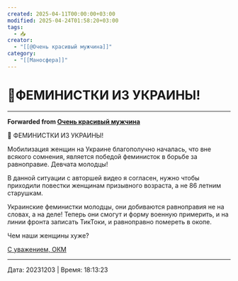 ```yaml
---
created: 2025-04-11T00:00:00+03:00
modified: 2025-04-24T01:58:20+03:00
tags:
  - 📥
creator:
  - "[[@Очень красивый мужчина]]"
category:
  - "[[Маносфера]]"
---
```


# 📰ФЕМИНИСТКИ ИЗ УКРАИНЫ!



***

**Forwarded from [Очень красивый мужчина](https://t.me/okmtelega/3545)**

📢 ФЕМИНИСТКИ ИЗ УКРАИНЫ!

Мобилизация женщин на Украине благополучно началась, что вне всякого сомнения, является победой феминисток в борьбе за равноправие. Девчата молодцы! 

В данной ситуации с авторшей видео я согласен, нужно чтобы приходили повестки женщинам призывного возраста, а не 86 летним старушкам. 

Украинские феминистки молодцы, они добиваются равноправия не на словах, а на деле! Теперь они смогут и форму военную примерить, и на линии фронта записать ТикТоки, и равноправно помереть в окопе. 

Чем наши женщины хуже? 

[С уважением, ОКМ](https://t.me/okmtelega)

---

Дата: 20231203 | Время: 18:13:23

